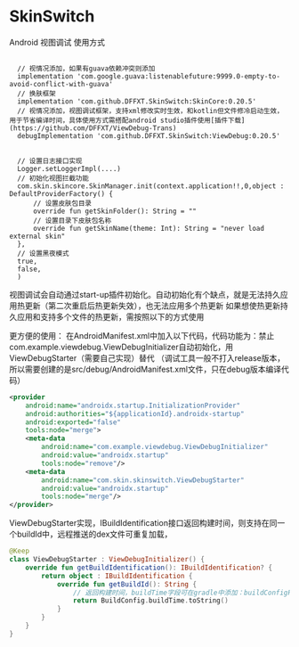 # SkinSwitch
Android 视图调试
使用方式
<pre><code>
  // 视情况添加，如果有guava依赖冲突则添加
  implementation 'com.google.guava:listenablefuture:9999.0-empty-to-avoid-conflict-with-guava'
  // 换肤框架
  implementation 'com.github.DFFXT.SkinSwitch:SkinCore:0.20.5'
  // 视情况添加，视图调试框架，支持xml修改实时生效，和kotlin但文件修冷启动生效，用于节省编译时间，具体使用方式需搭配android studio插件使用[插件下载](https://github.com/DFFXT/ViewDebug-Trans)
  debugImplementation 'com.github.DFFXT.SkinSwitch:ViewDebug:0.20.5'
</code></pre>


<pre><code>
  // 设置日志接口实现
  Logger.setLoggerImpl(....)
  // 初始化视图拦截功能
  com.skin.skincore.SkinManager.init(context.application!!,0,object : DefaultProviderFactory() {
      // 设置皮肤包目录
      override fun getSkinFolder(): String = ""
      // 设置目录下皮肤包名称
      override fun getSkinName(theme: Int): String = "never load external skin"
  },
  // 设置黑夜模式
  true,
  false,
  )
</code></pre>




视图调试会自动通过start-up插件初始化。自动初始化有个缺点，就是无法持久应用热更新（第二次重启后热更新失效），也无法应用多个热更新
如果想使热更新持久应用和支持多个文件的热更新，需按照以下的方式使用

更方便的使用：
在AndroidManifest.xml中加入以下代码，代码功能为：禁止com.example.viewdebug.ViewDebugInitializer自动初始化，用ViewDebugStarter（需要自己实现）替代
（调试工具一般不打入release版本，所以需要创建的是src/debug/AndroidManifest.xml文件，只在debug版本编译代码）
```xml
<provider
    android:name="androidx.startup.InitializationProvider"
    android:authorities="${applicationId}.androidx-startup"
    android:exported="false"
    tools:node="merge">
    <meta-data
        android:name="com.example.viewdebug.ViewDebugInitializer"
        android:value="androidx.startup"
        tools:node="remove"/>
    <meta-data
        android:name="com.skin.skinswitch.ViewDebugStarter"
        android:value="androidx.startup"
        tools:node="merge"/>
</provider>
```
ViewDebugStarter实现，IBuildIdentification接口返回构建时间，则支持在同一个buildId中，远程推送的dex文件可重复加载，
```kotlin
@Keep
class ViewDebugStarter : ViewDebugInitializer() {
    override fun getBuildIdentification(): IBuildIdentification? {
        return object : IBuildIdentification {
            override fun getBuildId(): String {
                // 返回构建时间，buildTime字段可在gradle中添加：buildConfigField("long", "buildTime", "${System.currentTimeMillis()}")
                return BuildConfig.buildTime.toString()
            }
        }
    }
}
```



